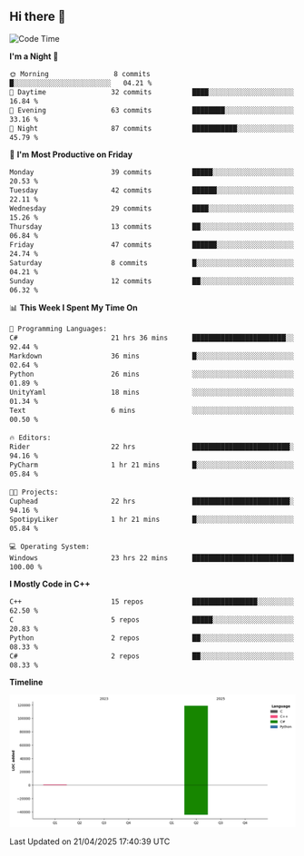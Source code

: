 ## Hi there 👋

<!--
**wxrstvrsn/wxrstvrsn** is a ✨ _special_ ✨ repository because its `README.md` (this file) appears on your GitHub profile.

Here are some ideas to get you started:

- 🔭 I’m currently working on ...
- 🌱 I’m currently learning ...
- 👯 I’m looking to collaborate on ...
- 🤔 I’m looking for help with ...
- 💬 Ask me about ...
- 📫 How to reach me: ...
- 😄 Pronouns: ...
- ⚡ Fun fact: ...
-->
<!--START_SECTION:waka-->
![Code Time](http://img.shields.io/badge/Code%20Time-23%20hrs%2022%20mins-blue)

**I'm a Night 🦉** 

```text
🌞 Morning                8 commits           █░░░░░░░░░░░░░░░░░░░░░░░░   04.21 % 
🌆 Daytime                32 commits          ████░░░░░░░░░░░░░░░░░░░░░   16.84 % 
🌃 Evening                63 commits          ████████░░░░░░░░░░░░░░░░░   33.16 % 
🌙 Night                  87 commits          ███████████░░░░░░░░░░░░░░   45.79 % 
```
📅 **I'm Most Productive on Friday** 

```text
Monday                   39 commits          █████░░░░░░░░░░░░░░░░░░░░   20.53 % 
Tuesday                  42 commits          ██████░░░░░░░░░░░░░░░░░░░   22.11 % 
Wednesday                29 commits          ████░░░░░░░░░░░░░░░░░░░░░   15.26 % 
Thursday                 13 commits          ██░░░░░░░░░░░░░░░░░░░░░░░   06.84 % 
Friday                   47 commits          ██████░░░░░░░░░░░░░░░░░░░   24.74 % 
Saturday                 8 commits           █░░░░░░░░░░░░░░░░░░░░░░░░   04.21 % 
Sunday                   12 commits          ██░░░░░░░░░░░░░░░░░░░░░░░   06.32 % 
```


📊 **This Week I Spent My Time On** 

```text
💬 Programming Languages: 
C#                       21 hrs 36 mins      ███████████████████████░░   92.44 % 
Markdown                 36 mins             █░░░░░░░░░░░░░░░░░░░░░░░░   02.64 % 
Python                   26 mins             ░░░░░░░░░░░░░░░░░░░░░░░░░   01.89 % 
UnityYaml                18 mins             ░░░░░░░░░░░░░░░░░░░░░░░░░   01.34 % 
Text                     6 mins              ░░░░░░░░░░░░░░░░░░░░░░░░░   00.50 % 

🔥 Editors: 
Rider                    22 hrs              ████████████████████████░   94.16 % 
PyCharm                  1 hr 21 mins        █░░░░░░░░░░░░░░░░░░░░░░░░   05.84 % 

🐱‍💻 Projects: 
Cuphead                  22 hrs              ████████████████████████░   94.16 % 
SpotipyLiker             1 hr 21 mins        █░░░░░░░░░░░░░░░░░░░░░░░░   05.84 % 

💻 Operating System: 
Windows                  23 hrs 22 mins      █████████████████████████   100.00 % 
```

**I Mostly Code in C++** 

```text
C++                      15 repos            ████████████████░░░░░░░░░   62.50 % 
C                        5 repos             █████░░░░░░░░░░░░░░░░░░░░   20.83 % 
Python                   2 repos             ██░░░░░░░░░░░░░░░░░░░░░░░   08.33 % 
C#                       2 repos             ██░░░░░░░░░░░░░░░░░░░░░░░   08.33 % 
```



**Timeline**

![Lines of Code chart](https://raw.githubusercontent.com/wxrstvrsn/wxrstvrsn/main/assets/bar_graph.png)


 Last Updated on 21/04/2025 17:40:39 UTC
<!--END_SECTION:waka-->

